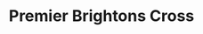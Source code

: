 ---
title: "Premier Brightons Cross"
url: /brightons/premier-brightons-cross/
shop: Lebensmittel
---
